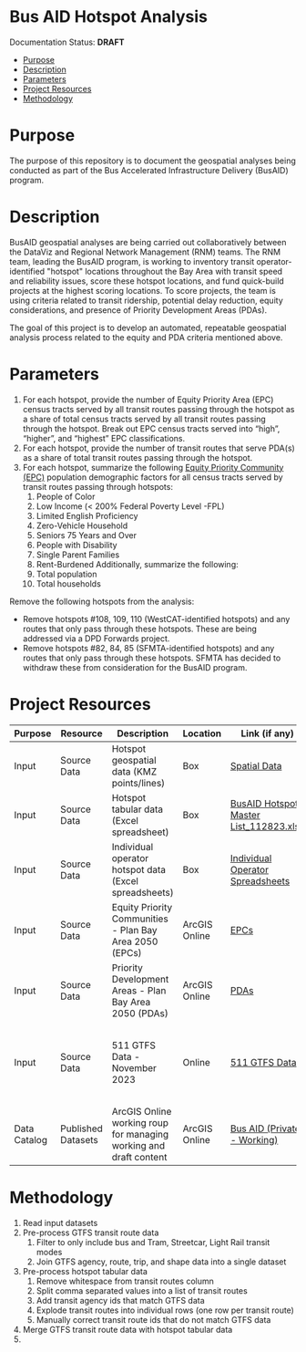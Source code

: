 # Bus AID Hotspot Analysis <!-- omit in toc -->

Documentation Status: **DRAFT**

- [Purpose](#purpose)
- [Description](#description)
- [Parameters](#parameters)
- [Project Resources](#project-resources)
- [Methodology](#methodology)

# Purpose
The purpose of this repository is to document the geospatial analyses being conducted as part of the Bus Accelerated Infrastructure Delivery (BusAID) program.  

# Description
BusAID geospatial analyses are being carried out collaboratively between the DataViz and Regional Network Management (RNM) teams. The RNM team, leading the BusAID program, is working to inventory transit operator-identified "hotspot" locations throughout the Bay Area with transit speed and reliability issues, score these hotspot locations, and fund quick-build projects at the highest scoring locations. To score projects, the team is using criteria related to transit ridership, potential delay reduction, equity considerations, and presence of Priority Development Areas (PDAs). 

The goal of this project is to develop an automated, repeatable geospatial analysis process related to the equity and PDA criteria mentioned above. 

# Parameters

1. For each hotspot, provide the number of Equity Priority Area (EPC) census tracts served by all transit routes passing through the hotspot as a share of total census tracts served by all transit routes passing through the hotspot. Break out EPC census tracts served into “high”, “higher”, and “highest” EPC classifications. 
2. For each hotspot, provide the number of transit routes that serve PDA(s) as a share of total transit routes passing through the hotspot.
3. For each hotspot, summarize the following [Equity Priority Community (EPC)](https://github.com/BayAreaMetro/Spatial-Analysis-Mapping-Projects/tree/master/Project-Documentation/Equity-Priority-Communities#summary-of-mtc-epc-demographic-factors--demographic-factor-definitions) population demographic factors for all census tracts served by transit routes passing through hotspots:
   1. People of Color
   2. Low Income (< 200% Federal Poverty Level -FPL)
   3. Limited English Proficiency
   4. Zero-Vehicle Household
   5. Seniors 75 Years and Over
   6. People with Disability	
   7. Single Parent Families	
   8. Rent-Burdened
Additionally, summarize the following:
   1. Total population
   2. Total households

Remove the following hotspots from the analysis:
- Remove hotspots #108, 109, 110 (WestCAT-identified hotspots) and any routes that only pass through these hotspots. These are being addressed via a DPD Forwards project.
- Remove hotspots #82, 84, 85 (SFMTA-identified hotspots) and any routes that only pass through these hotspots. SFMTA has decided to withdraw these from consideration for the BusAID program.

# Project Resources

| Purpose | Resource | Description | Location | Link (if any) | Access | Notes |
|--------|-----------|-------------|----------|---------------|--------|-------|
| Input | Source Data | Hotspot geospatial data (KMZ points/lines) | Box | [Spatial Data](https://mtcdrive.box.com/s/sg1xnjo4vo9m6khs9cmum70r6yhndgbh) | Internal Only  | |
| Input | Source Data | Hotspot tabular data (Excel spreadsheet) | Box | [BusAID Hotspot Master List_112823.xlsx](https://mtcdrive.box.com/s/tyl4c2yinhtgp42kzfdqohcg5kzy1kwh) | Internal Only | |
| Input | Source Data | Individual operator hotspot data (Excel spreadsheets) | Box | [Individual Operator Spreadsheets](https://mtcdrive.box.com/s/a60zuajafmaisllxhi7unwbbnlh48qql) | Internal Only | |
| Input | Source Data | Equity Priority Communities - Plan Bay Area 2050 (EPCs) | ArcGIS Online | [EPCs](https://mtc.maps.arcgis.com/home/item.html?id=28a03a46fe9c4df0a29746d6f8c633c8) | Public | |
| Input | Source Data | Priority Development Areas - Plan Bay Area 2050 (PDAs) | ArcGIS Online | [PDAs](https://mtc.maps.arcgis.com/home/item.html?id=4df9cb38d77346a289252ced4ffa0ca0) | Public | |
| Input | Source Data | 511 GTFS Data - November 2023 | Online | [511 GTFS Data](https://511.org/open-data/transit) | Public | Data pulled from the historic feed for November 2023 |
| Data Catalog | Published Datasets | ArcGIS Online working roup for managing working and draft content | ArcGIS Online | [Bus AID (Private - Working)](https://mtc.maps.arcgis.com/home/group.html?id=0ebbbd31731f41558becf30d5a210752#overview) | Project Collaborators | |

# Methodology

   1. Read input datasets
   2. Pre-process GTFS transit route data
      1. Filter to only include bus and Tram, Streetcar, Light Rail transit modes
      2. Join GTFS agency, route, trip, and shape data into a single dataset
   3. Pre-process hotspot tabular data
      1. Remove whitespace from transit routes column
      2. Split comma separated values into a list of transit routes
      3. Add transit agency ids that match GTFS data
      4. Explode transit routes into individual rows (one row per transit route)
      5. Manually correct transit route ids that do not match GTFS data
   4. Merge GTFS transit route data with hotspot tabular data
   5. 